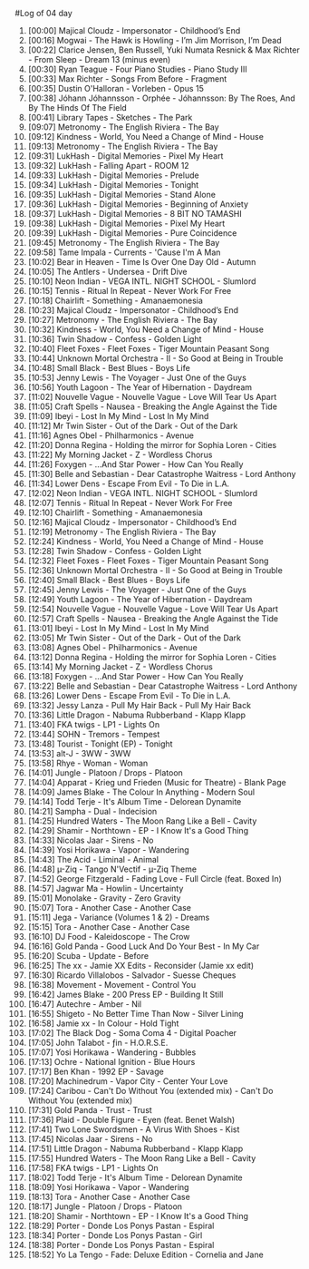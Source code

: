 #Log of 04 day

1. [00:00] Majical Cloudz - Impersonator - Childhood’s End
1. [00:16] Mogwai - The Hawk is Howling - I’m Jim Morrison, I’m Dead
1. [00:22] Clarice Jensen, Ben Russell, Yuki Numata Resnick & Max Richter - From Sleep - Dream 13 (minus even)
1. [00:30] Ryan Teague - Four Piano Studies - Piano Study III
1. [00:33] Max Richter - Songs From Before - Fragment
1. [00:35] Dustin O'Halloran - Vorleben - Opus 15
1. [00:38] Jóhann Jóhannsson - Orphée - Jóhannsson: By The Roes, And By The Hinds Of The Field
1. [00:41] Library Tapes - Sketches - The Park
1. [09:07] Metronomy - The English Riviera - The Bay
1. [09:12] Kindness - World, You Need a Change of Mind - House
1. [09:13] Metronomy - The English Riviera - The Bay
1. [09:31] LukHash - Digital Memories - Pixel My Heart
1. [09:32] LukHash - Falling Apart - ROOM 12
1. [09:33] LukHash - Digital Memories - Prelude
1. [09:34] LukHash - Digital Memories - Tonight
1. [09:35] LukHash - Digital Memories - Stand Alone
1. [09:36] LukHash - Digital Memories - Beginning of Anxiety
1. [09:37] LukHash - Digital Memories - 8 BIT NO TAMASHI
1. [09:38] LukHash - Digital Memories - Pixel My Heart
1. [09:39] LukHash - Digital Memories - Pure Coincidence
1. [09:45] Metronomy - The English Riviera - The Bay
1. [09:58] Tame Impala - Currents - 'Cause I'm A Man
1. [10:02] Bear in Heaven - Time Is Over One Day Old - Autumn
1. [10:05] The Antlers - Undersea - Drift Dive
1. [10:10] Neon Indian - VEGA INTL. NIGHT SCHOOL - Slumlord
1. [10:15] Tennis - Ritual In Repeat - Never Work For Free
1. [10:18] Chairlift - Something - Amanaemonesia
1. [10:23] Majical Cloudz - Impersonator - Childhood’s End
1. [10:27] Metronomy - The English Riviera - The Bay
1. [10:32] Kindness - World, You Need a Change of Mind - House
1. [10:36] Twin Shadow - Confess - Golden Light
1. [10:40] Fleet Foxes - Fleet Foxes - Tiger Mountain Peasant Song
1. [10:44] Unknown Mortal Orchestra - II - So Good at Being in Trouble
1. [10:48] Small Black - Best Blues - Boys Life
1. [10:53] Jenny Lewis - The Voyager - Just One of the Guys
1. [10:56] Youth Lagoon - The Year of Hibernation - Daydream
1. [11:02] Nouvelle Vague - Nouvelle Vague - Love Will Tear Us Apart
1. [11:05] Craft Spells - Nausea - Breaking the Angle Against the Tide
1. [11:09] Ibeyi - Lost In My Mind - Lost In My Mind
1. [11:12] Mr Twin Sister - Out of the Dark - Out of the Dark
1. [11:16] Agnes Obel - Philharmonics - Avenue
1. [11:20] Donna Regina - Holding the mirror for Sophia Loren - Cities
1. [11:22] My Morning Jacket - Z - Wordless Chorus
1. [11:26] Foxygen - …And Star Power - How Can You Really
1. [11:30] Belle and Sebastian - Dear Catastrophe Waitress - Lord Anthony
1. [11:34] Lower Dens - Escape From Evil - To Die in L.A.
1. [12:02] Neon Indian - VEGA INTL. NIGHT SCHOOL - Slumlord
1. [12:07] Tennis - Ritual In Repeat - Never Work For Free
1. [12:10] Chairlift - Something - Amanaemonesia
1. [12:16] Majical Cloudz - Impersonator - Childhood’s End
1. [12:19] Metronomy - The English Riviera - The Bay
1. [12:24] Kindness - World, You Need a Change of Mind - House
1. [12:28] Twin Shadow - Confess - Golden Light
1. [12:32] Fleet Foxes - Fleet Foxes - Tiger Mountain Peasant Song
1. [12:36] Unknown Mortal Orchestra - II - So Good at Being in Trouble
1. [12:40] Small Black - Best Blues - Boys Life
1. [12:45] Jenny Lewis - The Voyager - Just One of the Guys
1. [12:49] Youth Lagoon - The Year of Hibernation - Daydream
1. [12:54] Nouvelle Vague - Nouvelle Vague - Love Will Tear Us Apart
1. [12:57] Craft Spells - Nausea - Breaking the Angle Against the Tide
1. [13:01] Ibeyi - Lost In My Mind - Lost In My Mind
1. [13:05] Mr Twin Sister - Out of the Dark - Out of the Dark
1. [13:08] Agnes Obel - Philharmonics - Avenue
1. [13:12] Donna Regina - Holding the mirror for Sophia Loren - Cities
1. [13:14] My Morning Jacket - Z - Wordless Chorus
1. [13:18] Foxygen - …And Star Power - How Can You Really
1. [13:22] Belle and Sebastian - Dear Catastrophe Waitress - Lord Anthony
1. [13:26] Lower Dens - Escape From Evil - To Die in L.A.
1. [13:32] Jessy Lanza - Pull My Hair Back - Pull My Hair Back
1. [13:36] Little Dragon - Nabuma Rubberband - Klapp Klapp
1. [13:40] FKA twigs - LP1 - Lights On
1. [13:44] SOHN - Tremors - Tempest
1. [13:48] Tourist - Tonight (EP) - Tonight
1. [13:53] alt-J - 3WW - 3WW
1. [13:58] Rhye - Woman - Woman
1. [14:01] Jungle - Platoon / Drops - Platoon
1. [14:04] Apparat - Krieg und Frieden (Music for Theatre) - Blank Page
1. [14:09] James Blake - The Colour In Anything - Modern Soul
1. [14:14] Todd Terje - It's Album Time - Delorean Dynamite
1. [14:21] Sampha - Dual - Indecision
1. [14:25] Hundred Waters - The Moon Rang Like a Bell - Cavity
1. [14:29] Shamir - Northtown - EP - I Know It's a Good Thing
1. [14:33] Nicolas Jaar - Sirens - No
1. [14:39] Yosi Horikawa - Vapor - Wandering
1. [14:43] The Acid - Liminal - Animal
1. [14:48] µ-Ziq - Tango N'Vectif - µ-Ziq Theme
1. [14:52] George Fitzgerald - Fading Love - Full Circle (feat. Boxed In)
1. [14:57] Jagwar Ma - Howlin - Uncertainty
1. [15:01] Monolake - Gravity - Zero Gravity
1. [15:07] Tora - Another Case - Another Case
1. [15:11] Jega - Variance (Volumes 1 & 2) - Dreams
1. [15:15] Tora - Another Case - Another Case
1. [16:10] DJ Food - Kaleidoscope - The Crow
1. [16:16] Gold Panda - Good Luck And Do Your Best - In My Car
1. [16:20] Scuba - Update - Before
1. [16:25] The xx - Jamie XX Edits - Reconsider (Jamie xx edit)
1. [16:30] Ricardo Villalobos - Salvador - Suesse Cheques
1. [16:38] Movement - Movement - Control You
1. [16:42] James Blake - 200 Press EP - Building It Still
1. [16:47] Autechre - Amber - Nil
1. [16:55] Shigeto - No Better Time Than Now - Silver Lining
1. [16:58] Jamie xx - In Colour - Hold Tight
1. [17:02] The Black Dog - Soma Coma 4 - Digital Poacher
1. [17:05] John Talabot - ƒin - H.O.R.S.E.
1. [17:07] Yosi Horikawa - Wandering - Bubbles
1. [17:13] Ochre - National Ignition - Blue Hours
1. [17:17] Ben Khan - 1992 EP - Savage
1. [17:20] Machinedrum - Vapor City - Center Your Love
1. [17:24] Caribou - Can't Do Without You (extended mix) - Can't Do Without You (extended mix)
1. [17:31] Gold Panda - Trust - Trust
1. [17:36] Plaid - Double Figure - Eyen (feat. Benet Walsh)
1. [17:41] Two Lone Swordsmen - A Virus With Shoes - Kist
1. [17:45] Nicolas Jaar - Sirens - No
1. [17:51] Little Dragon - Nabuma Rubberband - Klapp Klapp
1. [17:55] Hundred Waters - The Moon Rang Like a Bell - Cavity
1. [17:58] FKA twigs - LP1 - Lights On
1. [18:02] Todd Terje - It's Album Time - Delorean Dynamite
1. [18:09] Yosi Horikawa - Vapor - Wandering
1. [18:13] Tora - Another Case - Another Case
1. [18:17] Jungle - Platoon / Drops - Platoon
1. [18:20] Shamir - Northtown - EP - I Know It's a Good Thing
1. [18:29] Porter - Donde Los Ponys Pastan - Espiral
1. [18:34] Porter - Donde Los Ponys Pastan - Girl
1. [18:38] Porter - Donde Los Ponys Pastan - Espiral
1. [18:52] Yo La Tengo - Fade: Deluxe Edition - Cornelia and Jane
